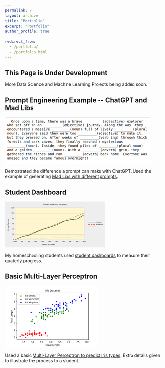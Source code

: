 ```yaml
---
permalink: /
layout: archive
title: "Portfolio"
excerpt: "Portfolio"
author_profile: true

redirect_from: 
  - /portfolio/
  - /portfolio.html
---
```


This Page is Under Development
-----

More Data Science and Machine Learning Projects being added soon.

Prompt Engineering Example -- ChatGPT and Mad Libs
------

<img height="150" src="/images/MadLibGenerated.png">

Demostrated the difference a prompt can make with ChatGPT.  Used the example of generating [Mad Libs with different prompts](https://github.com/JennySteichen/JennySteichen.github.io/blob/master/_portfolio/ChatGPT_MadLib_Generator.ipynb).

Student Dashboard
------

<img height="150" src="/images/student_dashboard.png">

My homeschooling students used [student dashboards](https://github.com/JennySteichen/JennySteichen.github.io/blob/master/_portfolio/Student%20Dashboard.fods) to measure their quaterly progress.

Basic Multi-Layer Perceptron
------
  
<img height="200" src="/images/iris_data_scatterplot.png">

Used a basic [Multi-Layer Perceptron to predict Iris types](https://github.com/JennySteichen/JennySteichen.github.io/blob/master/_portfolio/ML%20Iris%20Classification.ipynb).  Extra details given to illustrate the process to a student.
